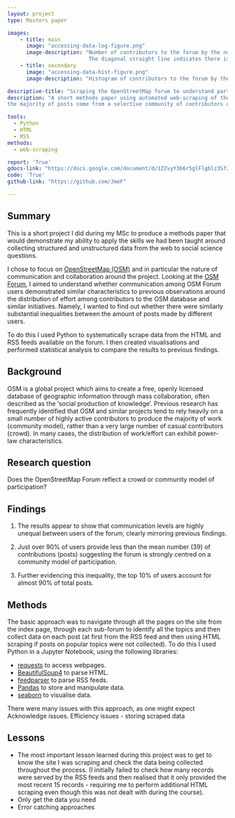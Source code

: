 ```yaml
---
layout: project
type: Masters paper

images:
    - title: main
      image: "accessing-data-log-figure.png"
      image-description: "Number of contributors to the forum by the number of contributions they made, both on a log-transformed axis.
                          The diagonal straight line indicates there is a power-law distribution of contributions by different contributors."
    - title: secondary
      image: "accessing-data-hist-figure.png"
      image-description: "Histogram of contributors to the forum by the number of contributions they made."

descriptive-title: "Scraping the OpenStreetMap forum to understand participation"
description: "A short methods paper using automated web-scraping of the OpenStreetMap online forum to understand whether
the majority of posts come from a selective community of contributors or 'crowds' of interested individuals."

tools:
  - Python
  - HTML
  - RSS
methods:
  - web-scraping

report: 'True'
gdocs-link: "https://docs.google.com/document/d/1ZZvyY366r5glFlgblz3Sf2mJO8DrmmfNOvVCcaETHnQ/"
code: 'True'
github-link: "https://github.com/JmeF"

---
```

## Summary
This is a short project I did during my MSc to produce a methods paper that would demonstrate my ability to apply the skills we had been taught around collecting structured and unstructured data from the web to social science questions.  

I chose to focus on [OpenStreetMap (OSM)](https://openstreetmap.org/) and in particular the nature of communication and collaboration around the project. Looking at the [OSM Forum](https://forum.openstreetmap.org/), I aimed to understand whether communication among OSM Forum users demonstrated similar characteristics to previous observations around the distribution of effort among contributors to the OSM database and similar initiatives. Namely, I wanted to find out whether there were similarly substantial inequalities between the amount of posts made by different users.

To do this I used Python to systematically scrape data from the HTML and RSS feeds available on the forum. I then created visualisations and performed statistical analysis to compare the results to previous findings.

## Background
OSM is a global project which aims to create a free, openly licensed database of geographic information through mass collaboration, often described as the ‘social production of knowledge’. Previous research has frequently identified that OSM and similar projects tend to rely heavily on a small number of highly active contributors to produce the majority of work (community model), rather than a very large number of casual contributors (crowd). In many cases, the distribution of work/effort can exhibit power-law characteristics.

## Research question
Does the OpenStreetMap Forum reflect a crowd or community model of participation?

## Findings
1) The results appear to show that communication levels are highly unequal between users of the forum, clearly mirroring previous findings.

2) Just over 90% of users provide less than the mean number (39) of contributions (posts) suggesting the forum is strongly centred on a community model of participation.

3) Further evidencing this inequality, the top 10% of users account for almost 90% of total posts.

## Methods
The basic approach was to navigate through all the pages on the site from the index page, through each sub-forum to identify all the topics and then collect data on each post (at first from the RSS feed and then using HTML scraping if posts on popular topics were not collected). To do this I used Python in a Jupyter Notebook, using the following libraries:
- [requests](https://github.com/kennethreitz/requests ) to access webpages.
- [BeautifulSoup4](https://pypi.org/project/beautifulsoup4/) to parse HTML.
- [feedparser](https://github.com/kurtmckee/feedparser) to parse RSS feeds.
- [Pandas](https://pandas.pydata.org/index.html) to store and manipulate data.
- [seaborn](https://seaborn.pydata.org/) to visualise data.

There were many issues with this approach, as one might expect  Acknowledge issues.
Efficiency issues - storing scraped data

## Lessons
- The most important lesson learned during this project was to get to know the site I was scraping and check the data being collected throughout the process. (I initially failed to check how many records were served by the RSS feeds and then realised that it only provided the most recent 15 records - requiring me to perform additional HTML scraping even though this was not dealt with during the course).
- Only get the data you need
- Error catching approaches
